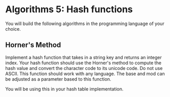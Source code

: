 # Algorithms 5: Hash functions
You will build the following algorithms in the programming language of your choice. 

## Horner's Method
Implement a hash function that takes in a string key and returns an integer index. Your hash function should use the Horner's method to compute the hash value and convert the character code to its unicode code. Do not use ASCII.  This function should work with any language. The base and mod can be adjusted as a parameter based to this function.

You will be using this in your hash table implementation. 



